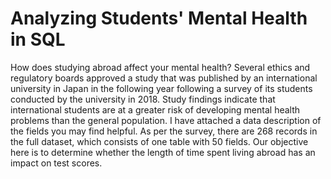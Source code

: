 # Analyzing Students' Mental Health in SQL

How does studying abroad affect your mental health? Several ethics and regulatory boards approved a study that was published by an international university in Japan in the following year following a survey of its students conducted by the university in 2018.
Study findings indicate that international students are at a greater risk of developing mental health problems than the general population. 
I have attached a data description of the fields you may find helpful. As per the survey, there are 268 records in the full dataset, which consists of one table with 50 fields. Our objective here is to determine whether the length of time spent living abroad has an impact on test scores.
